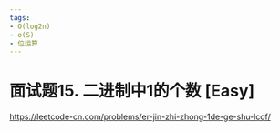 ```yaml
---
tags:
- O(log2n)
- o(S)
- 位运算
---
```


# 面试题15. 二进制中1的个数 [Easy]

<https://leetcode-cn.com/problems/er-jin-zhi-zhong-1de-ge-shu-lcof/>
